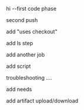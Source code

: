 hi --first code phase

second push

add "uses checkout"

add ls step

add another job

add script

troubleshooting ....

add needs

add artifact upload/download